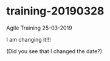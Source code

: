 # training-20190328
Agile Training 25-03-2019

I am changing it!!!

(Did you see that I changed the date?)

